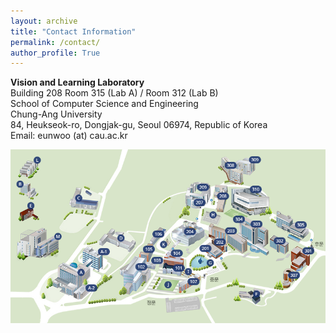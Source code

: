 ```yaml
---
layout: archive
title: "Contact Information"
permalink: /contact/
author_profile: True
---
```

**Vision and Learning Laboratory**      
Building 208 Room 315 (Lab A) / Room 312 (Lab B)     
School of Computer Science and Engineering    
Chung-Ang University  
84, Heukseok-ro, Dongjak-gu, Seoul 06974, Republic of Korea      
Email: eunwoo (at) cau.ac.kr


<img src='/images/cau-map.png' width="700" align="left" style="margin-right:50px">
